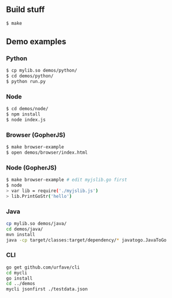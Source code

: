 ## Build stuff

```sh
$ make
```

## Demo examples

### Python
```sh
$ cp mylib.so demos/python/
$ cd demos/python/
$ python run.py
```

### Node
```sh
$ cd demos/node/
$ npm install
$ node index.js
```

### Browser (GopherJS)
```sh
$ make browser-example
$ open demos/browser/index.html
```

### Node (GopherJS)
```sh
$ make browser-example # edit myjslib.go first
$ node
> var lib = require('./myjslib.js')
> lib.PrintGoStr('hello')
```

### Java
```sh
cp mylib.so demos/java/
cd demos/java/
mvn install
java -cp target/classes:target/dependency/* javatogo.JavaToGo
```

### CLI
```sh
go get github.com/urfave/cli
cd mycli
go install
cd ../demos
mycli jsonfirst ./testdata.json
```
